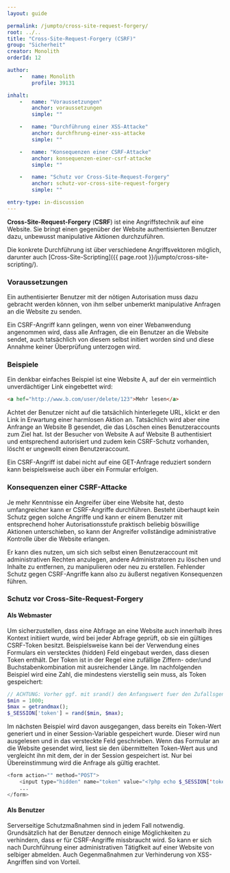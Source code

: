 ```yaml
---
layout: guide

permalink: /jumpto/cross-site-request-forgery/
root: ../..
title: "Cross-Site-Request-Forgery (CSRF)"
group: "Sicherheit"
creator: Monolith
orderId: 12

author:
    -   name: Monolith
        profile: 39131

inhalt:
    -   name: "Voraussetzungen"
        anchor: voraussetzungen
        simple: ""

    -   name: "Durchführung einer XSS-Attacke"
        anchor: durchfhrung-einer-xss-attacke
        simple: ""

    -   name: "Konsequenzen einer CSRF-Attacke"
        anchor: konsequenzen-einer-csrf-attacke
        simple: ""

    -   name: "Schutz vor Cross-Site-Request-Forgery"
        anchor: schutz-vor-cross-site-request-forgery
        simple: ""

entry-type: in-discussion
---
```


**Cross-Site-Request-Forgery** (**CSRF**) ist eine Angriffstechnik auf eine Website. Sie bringt einen gegenüber der Website authentisierten Benutzer dazu, unbewusst manipulative Aktionen durchzuführen.

Die konkrete Durchführung ist über verschiedene Angriffsvektoren möglich, darunter auch [Cross-Site-Scripting]({{ page.root }}/jumpto/cross-site-scripting/).

### Voraussetzungen

Ein authentisierter Benutzer mit der nötigen Autorisation muss dazu gebracht werden können, von ihm selber unbemerkt manipulative Anfragen an die Website zu senden.

Ein CSRF-Angriff kann gelingen, wenn von einer Webanwendung angenommen wird, dass alle Anfragen, die ein Benutzer an die Website sendet, auch tatsächlich von diesem selbst initiert worden sind und diese Annahme keiner Überprüfung unterzogen wird.

### Beispiele

Ein denkbar einfaches Beispiel ist eine Website A, auf der ein vermeintlich unverdächtiger Link eingebettet wird:

~~~ html
<a hef="http://www.b.com/user/delete/123">Mehr lesen</a>
~~~

Achtet der Benutzer nicht auf die tatsächlich hinterlegete URL, klickt er den Link in Erwartung einer harmlosen Aktion an. Tatsächlich wird aber eine Anfrange an Website B gesendet, die das Löschen eines Benutzeraccounts zum Ziel hat. Ist der Besucher von Website A auf Website B authentisiert und entsprechend autorisiert und zudem kein CSRF-Schutz vorhanden, löscht er ungewollt einen Benutzeraccount.

Ein CSRF-Angriff ist dabei nicht auf eine GET-Anfrage reduziert sondern kann beispielsweise auch über ein Formular erfolgen.

### Konsequenzen einer CSRF-Attacke

Je mehr Kenntnisse ein Angreifer über eine Website hat, desto umfangreicher kann er CSRF-Angriffe durchführen. Besteht überhaupt kein Schutz gegen solche Angriffe und kann er einem Benutzer mit entsprechend hoher Autorisationsstufe praktisch beliebig böswillige Aktionen unterschieben, so kann der Angreifer vollständige administrative Kontrolle über die Website erlangen.

Er kann dies nutzen, um sich sich selbst einen Benutzeraccount mit administrativen Rechten anzulegen, andere Administratoren zu löschen und Inhalte zu entfernen, zu manipulieren oder neu zu erstellen. Fehlender Schutz gegen CSRF-Angriffe kann also zu äußerst negativen Konsequenzen führen.

### Schutz vor Cross-Site-Request-Forgery

#### Als Webmaster

Um sicherzustellen, dass eine Abfrage an eine Website auch innerhalb ihres Kontext initiiert wurde, wird bei jeder Abfrage geprüft, ob sie ein gültiges CSRF-Token besitzt. Beispielsweise kann bei der Verwendung eines Formulars ein verstecktes (hidden) Feld eingebaut werden, dass diesen Token enthält. Der Token ist in der Regel eine zufällige Ziffern- oder/und Buchstabenkombination mit ausreichender Länge. Im nachfolgenden Beispiel wird eine Zahl, die mindestens vierstellig sein muss, als Token gespeichert:

~~~ php
// ACHTUNG: Vorher ggf. mit srand() den Anfangswert fuer den Zufallsgenerator festlegen!
$min = 1000;
$max = getrandmax();
$_SESSION['token'] = rand($min, $max);
~~~

Im nächsten Beispiel wird davon ausgegangen, dass bereits ein Token-Wert generiert und in einer Session-Variable gespeichert wurde. Dieser wird nun ausgelesen und in das versteckte Feld geschrieben. Wenn das Formular an die Website gesendet wird, liest sie den übermittelten Token-Wert aus und vergleicht ihn mit dem, der in der Session gespeichert ist. Nur bei Übereinstimmung wird die Anfrage als gültig erachtet.

~~~ php
<form action="" method="POST">
    <input type="hidden" name="token" value="<?php echo $_SESSION['token'] ?>">
    ...
</form>
~~~

#### Als Benutzer

Serverseitige Schutzmaßnahmen sind in jedem Fall notwendig. Grundsätzlich hat der Benutzer dennoch einige Möglichkeiten zu verhindern, dass er für CSRF-Angriffe missbraucht wird. So kann er sich nach Durchführung einer administrativen Tätigfkeit auf einer Website von selbiger abmelden. Auch Gegenmaßnahmen zur Verhinderung von XSS-Angriffen sind von Vorteil.